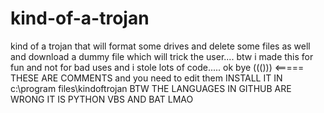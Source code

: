 # kind-of-a-trojan
kind of a trojan that will format some drives and delete some files as well and download a dummy file which will trick the user.... 
btw i made this for fun and not for bad uses and i stole lots of code..... ok bye
((())) <===== THESE ARE COMMENTS and you need to edit them
INSTALL IT IN c:\program files\kindoftrojan
BTW THE LANGUAGES IN GITHUB ARE WRONG IT IS PYTHON VBS AND BAT LMAO
